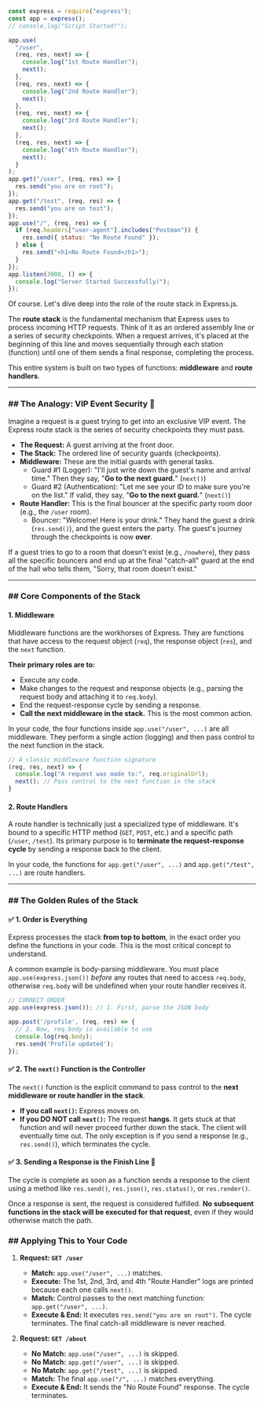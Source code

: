 ```javascript
const express = require("express");
const app = express();
// console.log("Script Started!");

app.use(
  "/user",
  (req, res, next) => {
    console.log("1st Route Handler");
    next();
  },
  (req, res, next) => {
    console.log("2nd Route Handler");
    next();
  },
  (req, res, next) => {
    console.log("3rd Route Handler");
    next();
  },
  (req, res, next) => {
    console.log("4th Route Handler");
    next();
  }
);
app.get("/user", (req, res) => {
  res.send("you are on root");
});
app.get("/test", (req, res) => {
  res.send("you are on test");
});
app.use("/", (req, res) => {
  if (req.headers["user-agent"].includes("Postman")) {
    res.send({ status: "No Route Found" });
  } else {
    res.send("<h1>No Route Found</h1>");
  }
});
app.listen(3000, () => {
  console.log("Server Started Successfully!");
});


```

Of course. Let's dive deep into the role of the route stack in Express.js.

The **route stack** is the fundamental mechanism that Express uses to process incoming HTTP requests. Think of it as an ordered assembly line or a series of security checkpoints. When a request arrives, it's placed at the beginning of this line and moves sequentially through each station (function) until one of them sends a final response, completing the process.

This entire system is built on two types of functions: **middleware** and **route handlers**.

-----

### \#\# The Analogy: VIP Event Security 🚦

Imagine a request is a guest trying to get into an exclusive VIP event. The Express route stack is the series of security checkpoints they must pass.

  * **The Request:** A guest arriving at the front door.
  * **The Stack:** The ordered line of security guards (checkpoints).
  * **Middleware:** These are the initial guards with general tasks.
      * Guard \#1 (Logger): "I'll just write down the guest's name and arrival time." Then they say, "**Go to the next guard.**" (`next()`)
      * Guard \#2 (Authentication): "Let me see your ID to make sure you're on the list." If valid, they say, "**Go to the next guard.**" (`next()`)
  * **Route Handler:** This is the final bouncer at the specific party room door (e.g., the `/user` room).
      * Bouncer: "Welcome\! Here is your drink." They hand the guest a drink (`res.send()`), and the guest enters the party. The guest's journey through the checkpoints is now **over**.

If a guest tries to go to a room that doesn't exist (e.g., `/nowhere`), they pass all the specific bouncers and end up at the final "catch-all" guard at the end of the hall who tells them, "Sorry, that room doesn't exist."

-----

### \#\# Core Components of the Stack

#### 1\. Middleware

Middleware functions are the workhorses of Express. They are functions that have access to the request object (`req`), the response object (`res`), and the `next` function.

**Their primary roles are to:**

  * Execute any code.
  * Make changes to the request and response objects (e.g., parsing the request body and attaching it to `req.body`).
  * End the request-response cycle by sending a response.
  * **Call the next middleware in the stack.** This is the most common action.

In your code, the four functions inside `app.use("/user", ...)` are all middleware. They perform a single action (logging) and then pass control to the next function in the stack.

```javascript
// A classic middleware function signature
(req, res, next) => {
  console.log("A request was made to:", req.originalUrl);
  next(); // Pass control to the next function in the stack
}
```

#### 2\. Route Handlers

A route handler is technically just a specialized type of middleware. It's bound to a specific HTTP method (`GET`, `POST`, etc.) and a specific path (`/user`, `/test`). Its primary purpose is to **terminate the request-response cycle** by sending a response back to the client.

In your code, the functions for `app.get("/user", ...)` and `app.get("/test", ...)` are route handlers.

-----

### \#\# The Golden Rules of the Stack

#### ✅ 1. Order is Everything

Express processes the stack **from top to bottom**, in the exact order you define the functions in your code. This is the most critical concept to understand.

A common example is body-parsing middleware. You must place `app.use(express.json())` *before* any routes that need to access `req.body`, otherwise `req.body` will be undefined when your route handler receives it.

```javascript
// CORRECT ORDER
app.use(express.json()); // 1. First, parse the JSON body

app.post('/profile', (req, res) => {
  // 2. Now, req.body is available to use
  console.log(req.body);
  res.send('Profile updated');
});
```

#### ✅ 2. The `next()` Function is the Controller

The `next()` function is the explicit command to pass control to the **next middleware or route handler in the stack**.

  * **If you call `next()`:** Express moves on.
  * **If you DO NOT call `next()`:** The request **hangs**. It gets stuck at that function and will never proceed further down the stack. The client will eventually time out. The only exception is if you send a response (e.g., `res.send()`), which terminates the cycle.

#### ✅ 3. Sending a Response is the Finish Line 🛑

The cycle is complete as soon as a function sends a response to the client using a method like `res.send()`, `res.json()`, `res.status()`, or `res.render()`.

Once a response is sent, the request is considered fulfilled. **No subsequent functions in the stack will be executed for that request**, even if they would otherwise match the path.

### \#\# Applying This to Your Code

1.  **Request: `GET /user`**

      * **Match:** `app.use("/user", ...)` matches.
      * **Execute:** The 1st, 2nd, 3rd, and 4th "Route Handler" logs are printed because each one calls `next()`.
      * **Match:** Control passes to the next matching function: `app.get("/user", ...)`.
      * **Execute & End:** It executes `res.send("you are on root")`. The cycle terminates. The final catch-all middleware is never reached.

2.  **Request: `GET /about`**

      * **No Match:** `app.use("/user", ...)` is skipped.
      * **No Match:** `app.get("/user", ...)` is skipped.
      * **No Match:** `app.get("/test", ...)` is skipped.
      * **Match:** The final `app.use("/", ...)` matches everything.
      * **Execute & End:** It sends the "No Route Found" response. The cycle terminates.
